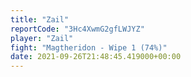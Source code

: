```yaml
---
title: "Zail"
reportCode: "3Hc4XwmG2gfLWJYZ"
player: "Zail"
fight: "Magtheridon - Wipe 1 (74%)"
date: 2021-09-26T21:48:45.419000+00:00
---
```

